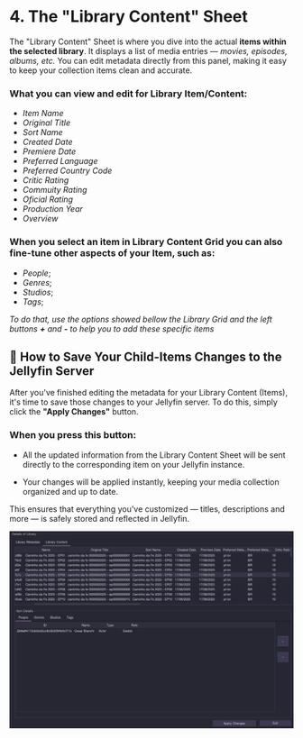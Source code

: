 # 4. The "Library Content" Sheet #

The "Library Content" Sheet is where you dive into the actual **items within the selected library**. It displays a list of media entries — *movies, episodes, albums, etc.* You can edit metadata directly from this panel, making it easy to keep your collection items clean and accurate.

### What you can view and edit for Library Item/Content: ###
- *Item Name*
- *Original Title*
- *Sort Name*
- *Created Date*
- *Premiere Date*
- *Preferred Language*
- *Preferred Country Code*
- *Critic Rating*
- *Commuity Rating*
- *Oficial Rating*
- *Production Year*
- *Overview*

### When you select an item in **Library Content Grid** you can also fine-tune other aspects of your **Item**, such as: ####
- *People*;
- *Genres*;
- *Studios*;
- *Tags*;

*To do that, use the options showed bellow the Library Grid and the left buttons **+** and **-** to help you to add these specific items*

## 💾 How to Save Your Child-Items Changes to the Jellyfin Server ##

After you've finished editing the metadata for your Library Content (Items), it's time to save those changes to your Jellyfin server. To do this, simply click the **"Apply Changes"** button.

### When you press this button: ###

 - All the updated information from the Library Content Sheet will be sent directly to the corresponding item on your Jellyfin instance.

 - Your changes will be applied instantly, keeping your media collection organized and up to date.

This ensures that everything you've customized — titles, descriptions and more — is safely stored and reflected in Jellyfin.


![Here's an example of JEMM Library Content](https://github.com/CesarBianchi/JellyfinEasyMetadataManager/blob/main/mkdocs/jemmdocs/docs/images/LibraryContent.png?raw=true)
